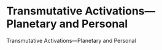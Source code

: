 # Transmutative Activations—Planetary and Personal

Transmutative Activations—Planetary and Personal